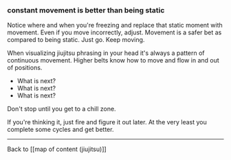 ### constant movement is better than being static

Notice where and when you're freezing and replace that static moment with movement. Even if you move incorrectly, adjust. Movement is a safer bet as compared to being static. Just go. Keep moving.

When visualizing jiujitsu phrasing in your head it's always a pattern of continuous movement. Higher belts know how to move and flow in and out of positions. 

- What is next? 
- What is next?
- What is next?

Don't stop until you get to a chill zone.

If you're thinking it, just fire and figure it out later. At the very least you complete some cycles and get better.

---

Back to [[map of content (jiujitsu)]]